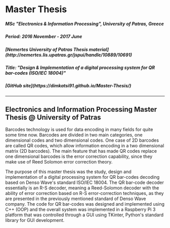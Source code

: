 <h1> Master Thesis </h1>

<h5> MSc "Electronics & Information Processing", University of Patras, Greece </h5>

<h5> Period: 2016 November - 2017 June </h5>

<h5> [Nemertes University of Patras Thesis material](http://nemertes.lis.upatras.gr/jspui/handle/10889/10691) </h5>

<h5> Title: "Design &amp; Implementation of a digital processing system for QR bar-codes (ISO/IEC 18004)" </h5>

<h5> [GitHub site](https://dimkatsi91.github.io/Master-Thesis/) </h5>

-----------------------------------------------------------------------------------------------------------------------------
<h2>Electronics and Information Processing Master Thesis @ University of Patras</h2>

<p>
  Barcodes technology is used for data encoding in many fields for quite some time now. Barcodes are divided in two main categories, 
one dimensional codes and two dimensional codes. One case of 2D barcodes are called QR codes, which allow information encoding in 
a two dimensional matrix (2D barcodes). The main feature that has made QR codes replace one dimensional barcodes is the error
correction capability, since they make use of Reed Solomon error correction theory. 
  </p>
<p>
  The purpose of this master thesis was the study, design and implementation of a digital processing system for QR bar-codes
decoding based on Denso Wave's standard ISO/IEC 18004. The QR bar-code decoder essentially is an R-S decoder, meaning a 
Reed-Solomon decoder with the ability of error correction based on R-S error-correction techniques, as they are presented 
in the previously mentioned standard of Denso Wave company. The code for QR bar-codes was designed and implemented using C++ 
(OOP) and the overall system was implemented in a Raspberry Pi 3 platform that was controlled through a GUI using TKinter, 
Python's standard library for GUI development.
  </p>
